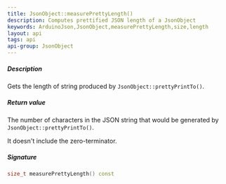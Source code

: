```yaml
---
title: JsonObject::measurePrettyLength()
description: Computes prettified JSON length of a JsonObject
keywords: ArduinoJson,JsonObject,measurePrettyLength,size,length
layout: api
tags: api
api-group: JsonObject
---
```


##### Description

Gets the length of string produced by `JsonObject::prettyPrintTo()`.

##### Return value

The number of characters in the JSON string that would be generated by `JsonObject::prettyPrintTo()`.

It doesn't include the zero-terminator.

##### Signature

```c++
size_t measurePrettyLength() const
```
